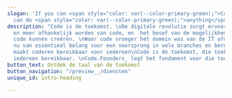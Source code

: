 ```yaml
---
slogan: 'If you can <span style="color: var(--color-primary-green);">Code</span> you
  can do <span style="color: var(--color-primary-green);">anything</span>'
description: "Code is de toekomst. \nDe digitale revolutie zorgt ervoor dat we meer
  en meer afhankelijk worden van code, en  het besef van de mogelijkheden die we met
  code kunnen creëren. \nWaar code vroeger het domein was van de IT afdeling, is code
  nu van essentieel belang voor een voorsprong in vele branches en beroepen\nCode.Founders_
  maakt coderen bereikbaar voor iedereen\nCode is de toekomst, die toekomst is voor
  iedereen bereikbaar. \nCode.Founders_ legt het fundament voor die toekomst.\n"
button_text: Ontdek de taal van de toekomst
button_navigation: "/preview__/diensten"
unique_id: intro-heading

---
```


